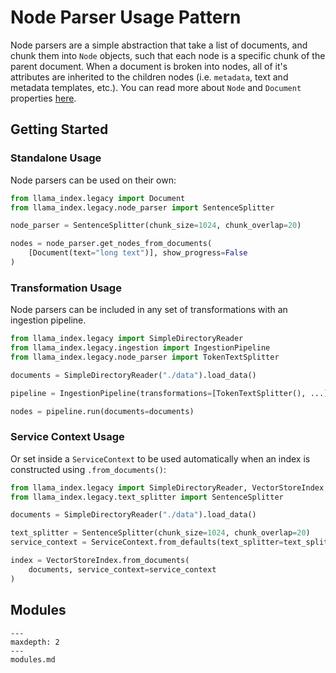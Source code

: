 # Node Parser Usage Pattern

Node parsers are a simple abstraction that take a list of documents, and chunk them into `Node` objects, such that each node is a specific chunk of the parent document. When a document is broken into nodes, all of it's attributes are inherited to the children nodes (i.e. `metadata`, text and metadata templates, etc.). You can read more about `Node` and `Document` properties [here](/module_guides/loading/documents_and_nodes/root.md).

## Getting Started

### Standalone Usage

Node parsers can be used on their own:

```python
from llama_index.legacy import Document
from llama_index.legacy.node_parser import SentenceSplitter

node_parser = SentenceSplitter(chunk_size=1024, chunk_overlap=20)

nodes = node_parser.get_nodes_from_documents(
    [Document(text="long text")], show_progress=False
)
```

### Transformation Usage

Node parsers can be included in any set of transformations with an ingestion pipeline.

```python
from llama_index.legacy import SimpleDirectoryReader
from llama_index.legacy.ingestion import IngestionPipeline
from llama_index.legacy.node_parser import TokenTextSplitter

documents = SimpleDirectoryReader("./data").load_data()

pipeline = IngestionPipeline(transformations=[TokenTextSplitter(), ...])

nodes = pipeline.run(documents=documents)
```

### Service Context Usage

Or set inside a `ServiceContext` to be used automatically when an index is constructed using `.from_documents()`:

```python
from llama_index.legacy import SimpleDirectoryReader, VectorStoreIndex, ServiceContext
from llama_index.legacy.text_splitter import SentenceSplitter

documents = SimpleDirectoryReader("./data").load_data()

text_splitter = SentenceSplitter(chunk_size=1024, chunk_overlap=20)
service_context = ServiceContext.from_defaults(text_splitter=text_splitter)

index = VectorStoreIndex.from_documents(
    documents, service_context=service_context
)
```

## Modules

```{toctree}
---
maxdepth: 2
---
modules.md
```
